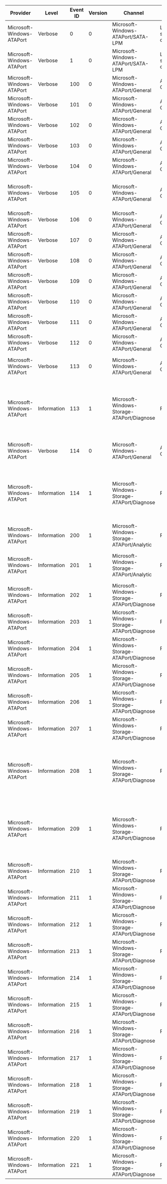 Provider                   |  Level        |  Event ID  |  Version  |  Channel                                     |  Task              |  Opcode                                     |  Keyword                                                                                                               |  Message
---------------------------|---------------|------------|-----------|----------------------------------------------|--------------------|---------------------------------------------|------------------------------------------------------------------------------------------------------------------------|---------------------------------------------------------------------
Microsoft-Windows-ATAPort  |  Verbose      |  0         |  0        |  Microsoft-Windows-ATAPort/SATA-LPM          |  LPM state change  |  ATAPORT_OPCODE_LPM_POWERSTATE_PARTIAL      |  LinkPowerMgmt                                                                                                         |  Entering Partial state.
Microsoft-Windows-ATAPort  |  Verbose      |  1         |  0        |  Microsoft-Windows-ATAPort/SATA-LPM          |  LPM state change  |  ATAPORT_OPCODE_LPM_POWERSTATE_SLUMBER      |  LinkPowerMgmt                                                                                                         |  Entering Slumber state.
Microsoft-Windows-ATAPort  |  Verbose      |  100       |  0        |  Microsoft-Windows-ATAPort/General           |  ATAport General   |  ATAPORT_OPCODE_DEV_ENUM_INIT               |  DeviceEnumeration                                                                                                     |  Device Enumeration Starts.
Microsoft-Windows-ATAPort  |  Verbose      |  101       |  0        |  Microsoft-Windows-ATAPort/General           |  ATAport General   |  ATAPORT_OPCODE_DEV_ENUM_COMPLETE           |  DeviceEnumeration                                                                                                     |  Device Enumeration Completes.
Microsoft-Windows-ATAPort  |  Verbose      |  102       |  0        |  Microsoft-Windows-ATAPort/General           |  ATAport General   |  ATAPORT_OPCODE_XFER_MODE_CHANGE            |  XferModeChange                                                                                                        |  Transfer Mode Changed.
Microsoft-Windows-ATAPort  |  Verbose      |  103       |  0        |  Microsoft-Windows-ATAPort/General           |  ATAport General   |  ATAPORT_OPCODE_IO_REQUEST_COMPLETE         |  AllIORequests                                                                                                         |  Request is Completed.
Microsoft-Windows-ATAPort  |  Verbose      |  104       |  0        |  Microsoft-Windows-ATAPort/General           |  ATAport General   |  ATAPORT_OPCODE_IO_REQUEST_TIMEOUT          |  IOErrors                                                                                                              |  Request Timed Out.
Microsoft-Windows-ATAPort  |  Verbose      |  105       |  0        |  Microsoft-Windows-ATAPort/General           |  ATAport General   |  ATAPORT_OPCODE_IO_REQUEST_TRANSPORT_ERROR  |  IOErrors                                                                                                              |  Request Failed because of Transportation Error.
Microsoft-Windows-ATAPort  |  Verbose      |  106       |  0        |  Microsoft-Windows-ATAPort/General           |  ATAport General   |  ATAPORT_OPCODE_DEVICE_MISSING              |  DeviceEnumeration                                                                                                     |  Device Lost.
Microsoft-Windows-ATAPort  |  Verbose      |  107       |  0        |  Microsoft-Windows-ATAPort/General           |  ATAport General   |  ATAPORT_OPCODE_CHANNEL_RESET_INIT          |  Reset                                                                                                                 |  Channel Reset Starts.
Microsoft-Windows-ATAPort  |  Verbose      |  108       |  0        |  Microsoft-Windows-ATAPort/General           |  ATAport General   |  ATAPORT_OPCODE_CHANNEL_RESET_COMPLETE      |  Reset                                                                                                                 |  Channel Reset Complets.
Microsoft-Windows-ATAPort  |  Verbose      |  109       |  0        |  Microsoft-Windows-ATAPort/General           |  ATAport General   |  ATAPORT_OPCODE_DEVICE_RESET_INIT           |  Reset                                                                                                                 |  Device Reset Starts.
Microsoft-Windows-ATAPort  |  Verbose      |  110       |  0        |  Microsoft-Windows-ATAPort/General           |  ATAport General   |  ATAPORT_OPCODE_DEVICE_RESET_COMPLETE       |  Reset                                                                                                                 |  Device Reset Complets.
Microsoft-Windows-ATAPort  |  Verbose      |  111       |  0        |  Microsoft-Windows-ATAPort/General           |  ATAport General   |  ATAPORT_OPCODE_CHANNEL_START_INIT          |  DeviceEnumeration                                                                                                     |
Microsoft-Windows-ATAPort  |  Verbose      |  112       |  0        |  Microsoft-Windows-ATAPort/General           |  ATAport General   |  ATAPORT_OPCODE_CHANNEL_START_COMPLETE      |  DeviceEnumeration                                                                                                     |
Microsoft-Windows-ATAPort  |  Verbose      |  113       |  0        |  Microsoft-Windows-ATAPort/General           |  ATAport General   |  ATAPORT_OPCODE_GET_TELEMETRY_INIT          |  Reset                                                                                                                 |  Getting device and driver telemetry begins.
Microsoft-Windows-ATAPort  |  Information  |  113       |  1        |  Microsoft-Windows-Storage-ATAPort/Diagnose  |  Port              |                                             |  Read request Write request Paging Read request Paging Write request Low memory Read request Low memory write request  |  Indicates device failure and the reason for it.
Microsoft-Windows-ATAPort  |  Verbose      |  114       |  0        |  Microsoft-Windows-ATAPort/General           |  ATAport General   |  ATAPORT_OPCODE_GET_TELEMETRY_COMPLETE      |  Reset                                                                                                                 |  Getting device and driver telemetry completes.
Microsoft-Windows-ATAPort  |  Information  |  114       |  1        |  Microsoft-Windows-Storage-ATAPort/Diagnose  |  Port              |                                             |  Read request Write request Paging Read request Paging Write request Low memory Read request Low memory write request  |  IO Transfer mode transition (either from DMA to PIO or vice versa).
Microsoft-Windows-ATAPort  |  Information  |  200       |  1        |  Microsoft-Windows-Storage-ATAPort/Analytic  |  Port              |                                             |  IO Performance measurement                                                                                            |  Request servicing time taken by target device.
Microsoft-Windows-ATAPort  |  Information  |  201       |  1        |  Microsoft-Windows-Storage-ATAPort/Analytic  |  Port              |                                             |  IO Performance measurement                                                                                            |  Request servicing time taken by lower driver stack(s).
Microsoft-Windows-ATAPort  |  Information  |  202       |  1        |  Microsoft-Windows-Storage-ATAPort/Diagnose  |  Port              |  Dispatching of request.                    |  Read request                                                                                                          |  Dispatching a read request.
Microsoft-Windows-ATAPort  |  Information  |  203       |  1        |  Microsoft-Windows-Storage-ATAPort/Diagnose  |  Port              |  Dispatching of request.                    |  Write request                                                                                                         |  Dispatching a write request.
Microsoft-Windows-ATAPort  |  Information  |  204       |  1        |  Microsoft-Windows-Storage-ATAPort/Diagnose  |  Port              |  Dispatching of request.                    |  Read request Paging Read request                                                                                      |  Dispatching a read request.
Microsoft-Windows-ATAPort  |  Information  |  205       |  1        |  Microsoft-Windows-Storage-ATAPort/Diagnose  |  Port              |  Dispatching of request.                    |  Write request Paging Write request                                                                                    |  Dispatching a write request.
Microsoft-Windows-ATAPort  |  Information  |  206       |  1        |  Microsoft-Windows-Storage-ATAPort/Diagnose  |  Port              |  Dispatching of request.                    |  Read request Low memory Read request                                                                                  |  Dispatching a read request.
Microsoft-Windows-ATAPort  |  Information  |  207       |  1        |  Microsoft-Windows-Storage-ATAPort/Diagnose  |  Port              |  Dispatching of request.                    |  Write request Low memory write request                                                                                |  Dispatching a write request.
Microsoft-Windows-ATAPort  |  Information  |  208       |  1        |  Microsoft-Windows-Storage-ATAPort/Diagnose  |  Port              |  Completion of request.                     |  Read request Write request Paging Read request Paging Write request Low memory Read request Low memory write request  |  Completing an IO (read/write) request.
Microsoft-Windows-ATAPort  |  Information  |  209       |  1        |  Microsoft-Windows-Storage-ATAPort/Diagnose  |  Port              |  Retry handling.                            |  Read request Write request Paging Read request Paging Write request Low memory Read request Low memory write request  |  Retrying an IO (read/write) request.
Microsoft-Windows-ATAPort  |  Information  |  210       |  1        |  Microsoft-Windows-Storage-ATAPort/Diagnose  |  Port              |                                             |  Flush request                                                                                                         |  Flush request.
Microsoft-Windows-ATAPort  |  Information  |  211       |  1        |  Microsoft-Windows-Storage-ATAPort/Diagnose  |  Port              |  Completion of request.                     |  Flush request                                                                                                         |  Flush request.
Microsoft-Windows-ATAPort  |  Information  |  212       |  1        |  Microsoft-Windows-Storage-ATAPort/Diagnose  |  Port              |  Dispatching of request.                    |  Device I/O control request                                                                                            |  Dispatching an IOCTL.
Microsoft-Windows-ATAPort  |  Information  |  213       |  1        |  Microsoft-Windows-Storage-ATAPort/Diagnose  |  Port              |  Dispatching of request.                    |  WMI request                                                                                                           |  Dispatching a WMI request.
Microsoft-Windows-ATAPort  |  Information  |  214       |  1        |  Microsoft-Windows-Storage-ATAPort/Diagnose  |  Port              |  Completion of request.                     |  Device I/O control request WMI request                                                                                |  Completing a non-read/write request.
Microsoft-Windows-ATAPort  |  Information  |  215       |  1        |  Microsoft-Windows-Storage-ATAPort/Diagnose  |  Port              |  Dispatching of request.                    |                                                                                                                        |  Dispatching a power request.
Microsoft-Windows-ATAPort  |  Information  |  216       |  1        |  Microsoft-Windows-Storage-ATAPort/Diagnose  |  Port              |  Completion of request.                     |                                                                                                                        |  Completing a power request.
Microsoft-Windows-ATAPort  |  Information  |  217       |  1        |  Microsoft-Windows-Storage-ATAPort/Diagnose  |  Port              |  Dispatching of request.                    |                                                                                                                        |  Dispatching a PnP request.
Microsoft-Windows-ATAPort  |  Information  |  218       |  1        |  Microsoft-Windows-Storage-ATAPort/Diagnose  |  Port              |  Completion of request.                     |                                                                                                                        |  Completing a PnP request.
Microsoft-Windows-ATAPort  |  Information  |  219       |  1        |  Microsoft-Windows-Storage-ATAPort/Diagnose  |  Port              |  Completion of request.                     |                                                                                                                        |  Completing a PnP enumeration request.
Microsoft-Windows-ATAPort  |  Information  |  220       |  1        |  Microsoft-Windows-Storage-ATAPort/Diagnose  |  Port              |  Queue-related operation.                   |                                                                                                                        |  Performing a queue-related operation.
Microsoft-Windows-ATAPort  |  Information  |  221       |  1        |  Microsoft-Windows-Storage-ATAPort/Diagnose  |  Port              |  Dispatching of request.                    |  Pass-Through request Device I/O control request                                                                       |  Dispatching a PassThrough request.